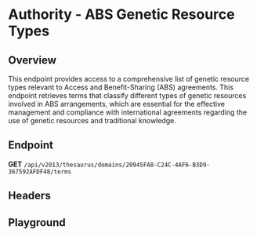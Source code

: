 <script setup>
import "../../../style.css"
import SwaggerUI from "../../../swagger/view/SwaggerUI.vue"
import swaggerJson from "../../../swagger/json/thesaurus/authority/abs-genetic-resource-types.json";

const swaggerSpecs = [
  { json:swaggerJson, protected: false },
];
</script>

# Authority - ABS Genetic Resource Types

## Overview

This endpoint provides access to a comprehensive list of genetic resource types relevant to Access and Benefit-Sharing (ABS) agreements. This endpoint retrieves terms that classify different types of genetic resources involved in ABS arrangements, which are essential for the effective management and compliance with international agreements regarding the use of genetic resources and traditional knowledge.


## Endpoint

**GET** `/api/v2013/thesaurus/domains/20945FA8-C24C-4AF6-B3D9-367592AFDF48/terms`

## Headers
<!--@include: ../../../components/common/header/accept.md-->

## Playground

<SwaggerUI :swaggerSpecs="swaggerSpecs" />